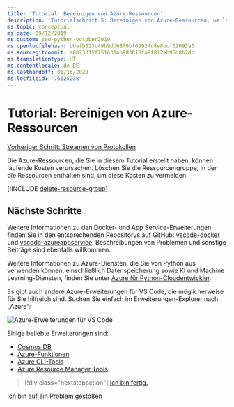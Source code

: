 ```yaml
---
title: 'Tutorial: Bereinigen von Azure-Ressourcen'
description: 'Tutorialschritt 5: Bereinigen von Azure-Ressourcen, um laufende Gebühren zu vermeiden'
ms.topic: conceptual
ms.date: 09/12/2019
ms.custom: seo-python-october2019
ms.openlocfilehash: bbafb323c49b9dd6879bf69924d8e8bcf62093a3
ms.sourcegitcommit: a8073315f751631ab983618fa9f812eb95d8b2dc
ms.translationtype: HT
ms.contentlocale: de-DE
ms.lasthandoff: 01/16/2020
ms.locfileid: "76125238"
---
```

# <a name="tutorial-clean-up-azure-resources"></a>Tutorial: Bereinigen von Azure-Ressourcen

[Vorheriger Schritt: Streamen von Protokollen](tutorial-deploy-containers-04.md)

Die Azure-Ressourcen, die Sie in diesem Tutorial erstellt haben, können laufende Kosten verursachen. Löschen Sie die Ressourcengruppe, in der die Ressourcen enthalten sind, um diese Kosten zu vermeiden.

[!INCLUDE [delete-resource-group](includes/delete-resource-group.md)]

## <a name="next-steps"></a>Nächste Schritte

Weitere Informationen zu den Docker- und App Service-Erweiterungen finden Sie in den entsprechenden Repositorys auf GitHub: [vscode-docker](https://github.com/Microsoft/vscode-docker) und [vscode-azureappservice](https://github.com/Microsoft/vscode-azureappservice). Beschreibungen von Problemen und sonstige Beiträge sind ebenfalls willkommen.

Weitere Informationen zu Azure-Diensten, die Sie von Python aus verwenden können, einschließlich Datenspeicherung sowie KI und Machine Learning-Diensten, finden Sie unter [Azure für Python-Cloudentwickler](https://docs.microsoft.com/python/azure/?view=azure-python).

Es gibt auch andere Azure-Erweiterungen für VS Code, die möglicherweise für Sie hilfreich sind. Suchen Sie einfach im Erweiterungen-Explorer nach „Azure“:

![Azure-Erweiterungen für VS Code](media/deploy-containers/azure-extensions-for-visual-studio-code.png)

Einige beliebte Erweiterungen sind:

- [Cosmos DB](https://marketplace.visualstudio.com/items?itemName=ms-azuretools.vscode-cosmosdb)
- [Azure-Funktionen](https://marketplace.visualstudio.com/items?itemName=ms-azuretools.vscode-azurefunctions)
- [Azure CLI-Tools](https://marketplace.visualstudio.com/items?itemName=ms-vscode.azurecli)
- [Azure Resource Manager Tools](https://marketplace.visualstudio.com/items?itemName=msazurermtools.azurerm-vscode-tools)

> [!div class="nextstepaction"]
> [Ich bin fertig.](https://docs.microsoft.com/python/azure/?view=azure-python)

[Ich bin auf ein Problem gestoßen](https://www.research.net/r/PWZWZ52?tutorial=vscode-appservice-containers&step=07-clean-up-resources)
